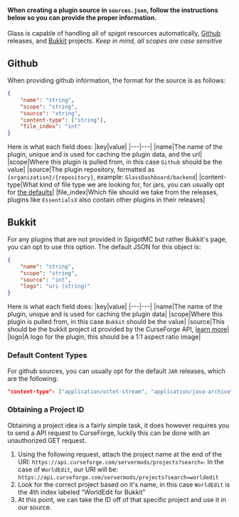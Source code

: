 #### When creating a plugin source in `sources.json`, follow the instructions below so you can provide the proper information.

Glass is capable of handling all of spigot resources automatically, [Github](#github) releases, and [Bukkit](#bukkit) projects.
_Keep in mind, all scopes are case sensitive_

## Github

When providing github information, the format for the source is as follows:

```json
{
	"name": "string",
	"scope": "string",
	"source": "string",
	"content-type": ["string"],
	"file_index": "int"
}
```

Here is what each field does:
|key|value|
|---|---|
|name|The name of the plugin, unique and is used for caching the plugin data, and the url|
|scope|Where this plugin is pulled from, in this case `Github` should be the value|
|source|The plugin repository, formatted as `{organization}/{repository}`, example: `GlassDashboard/backend`|
|content-type|What kind of file type we are looking for, for jars, you can usually opt for [the defaults](#default-content-types)|
|file_index|Which file should we take from the releases, plugins like `EssentialsX` also contain other plugins in their releases|

## Bukkit

For any plugins that are not provided in SpigotMC but rather Bukkit's page, you can opt to use this option. The default JSON for this object is:

```json
{
	"name": "string",
	"scope": "string",
	"source": "int",
	"logo": "uri (string)"
}
```

Here is what each field does:
|key|value|
|---|---|
|name|The name of the plugin, unique and is used for caching the plugin data|
|scope|Where this plugin is pulled from, in this case `Bukkit` should be the value|
|source|This should be the bukkit project id provided by the CurseForge API, [learn more](#obtaining-a-project-id)|
|logo|A logo for the plugin, this should be a 1:1 aspect ratio image|

### Default Content Types

For github sources, you can usually opt for the default `JAR` releases, which are the following:

```json
"content-type": ["application/octet-stream", "application/java-archive", "application/jar"]
```

### Obtaining a Project ID

Obtaining a project idea is a fairly simple task, it does however requires you to send a API request to CurseForge, luckily this can be done with an unauthorized GET request.

1. Using the following request, attach the project name at the end of the URI: `https://api.curseforge.com/servermods/projects?search=`. In the case of `WorldEdit`, our URI will be: `https://api.curseforge.com/servermods/projects?search=worldedit`
2. Look for the correct project based on it's name, in this case `WorldEdit` is the 4th index labeled "WorldEdit for Bukkit"
3. At this point, we can take the ID off of that specific project and use it in our source.
